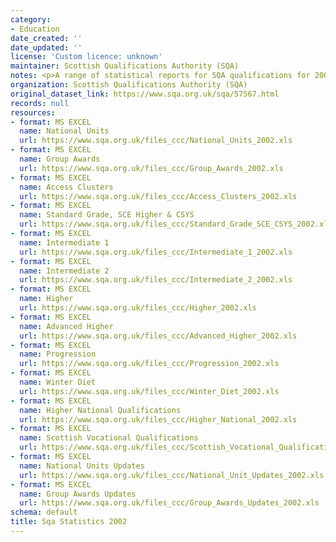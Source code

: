 ```yaml
---
category:
- Education
date_created: ''
date_updated: ''
license: 'Custom licence: unknown'
maintainer: Scottish Qualifications Authority (SQA)
notes: <p>A range of statistical reports for SQA qualifications for 2002.</p>
organization: Scottish Qualifications Authority (SQA)
original_dataset_link: https://www.sqa.org.uk/sqa/57567.html
records: null
resources:
- format: MS EXCEL
  name: National Units
  url: https://www.sqa.org.uk/files_ccc/National_Units_2002.xls
- format: MS EXCEL
  name: Group Awards
  url: https://www.sqa.org.uk/files_ccc/Group_Awards_2002.xls
- format: MS EXCEL
  name: Access Clusters
  url: https://www.sqa.org.uk/files_ccc/Access_Clusters_2002.xls
- format: MS EXCEL
  name: Standard Grade, SCE Higher & CSYS
  url: https://www.sqa.org.uk/files_ccc/Standard_Grade_SCE_CSYS_2002.xls
- format: MS EXCEL
  name: Intermediate 1
  url: https://www.sqa.org.uk/files_ccc/Intermediate_1_2002.xls
- format: MS EXCEL
  name: Intermediate 2
  url: https://www.sqa.org.uk/files_ccc/Intermediate_2_2002.xls
- format: MS EXCEL
  name: Higher
  url: https://www.sqa.org.uk/files_ccc/Higher_2002.xls
- format: MS EXCEL
  name: Advanced Higher
  url: https://www.sqa.org.uk/files_ccc/Advanced_Higher_2002.xls
- format: MS EXCEL
  name: Progression
  url: https://www.sqa.org.uk/files_ccc/Progression_2002.xls
- format: MS EXCEL
  name: Winter Diet
  url: https://www.sqa.org.uk/files_ccc/Winter_Diet_2002.xls
- format: MS EXCEL
  name: Higher National Qualifications
  url: https://www.sqa.org.uk/files_ccc/Higher_National_2002.xls
- format: MS EXCEL
  name: Scottish Vocational Qualifications
  url: https://www.sqa.org.uk/files_ccc/Scottish_Vocational_Qualifications_2002.xls
- format: MS EXCEL
  name: National Units Updates
  url: https://www.sqa.org.uk/files_ccc/National_Unit_Updates_2002.xls
- format: MS EXCEL
  name: Group Awards Updates
  url: https://www.sqa.org.uk/files_ccc/Group_Awards_Updates_2002.xls
schema: default
title: Sqa Statistics 2002
---
```

